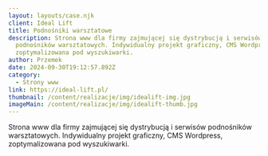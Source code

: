 ```yaml
---
layout: layouts/case.njk
client: Ideal Lift
title: Podnośniki warsztatowe
description: Strona www dla firmy zajmującej się dystrybucją i serwisów
  podnośników warsztatowych. Indywidualny projekt graficzny, CMS Wordpress,
  zoptymalizowana pod wyszukiwarki.
author: Przemek
date: 2024-09-30T19:12:57.892Z
category:
  - Strony www
link: https://ideal-lift.pl/
thumbnail: /content/realizacje/img/idealift-img.jpg
imageMain: /content/realizacje/img/idealift-thumb.jpg
---
```

Strona www dla firmy zajmującej się dystrybucją i serwisów podnośników warsztatowych. Indywidualny projekt graficzny, CMS Wordpress, zoptymalizowana pod wyszukiwarki.